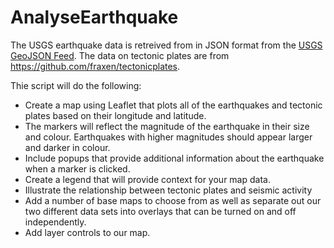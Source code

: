 # AnalyseEarthquake

The USGS earthquake data is retreived from in JSON format from the [USGS GeoJSON Feed](http://earthquake.usgs.gov/earthquakes/feed/v1.0/geojson.php). 
The data on tectonic plates are from <https://github.com/fraxen/tectonicplates>.


Thie script will do the following:

- Create a map using Leaflet that plots all of the earthquakes and tectonic plates based on their longitude and latitude.
- The markers will reflect the magnitude of the earthquake in their size and colour. Earthquakes with higher magnitudes should appear larger and darker in colour.
- Include popups that provide additional information about the earthquake when a marker is clicked.
- Create a legend that will provide context for your map data.
- Illustrate the relationship between tectonic plates and seismic activity
- Add a number of base maps to choose from as well as separate out our two different data sets into overlays that can be turned on and off independently.
- Add layer controls to our map.

